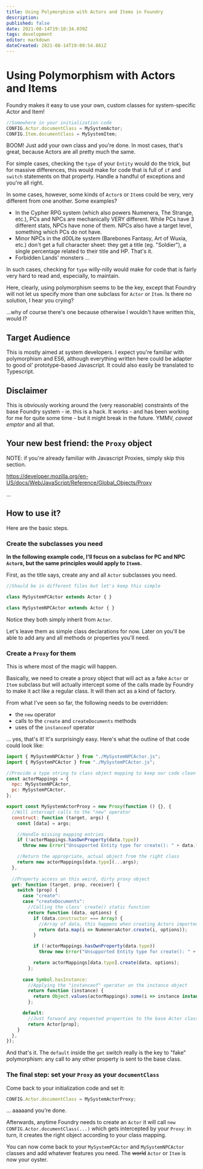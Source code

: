 ```yaml
---
title: Using Polymorphism with Actors and Items in Foundry
description: 
published: false
date: 2021-08-14T19:10:34.039Z
tags: development
editor: markdown
dateCreated: 2021-08-14T19:09:54.861Z
---
```


# Using Polymorphism with Actors and Items

Foundry makes it easy to use your own, custom classes for system-specific Actor and Item!

```js
//Somewhere in your initialization code
CONFIG.Actor.documentClass = MySystemActor;
CONFIG.Item.documentClass = MySystemItem;
```

BOOM! Just add your own class and you're done. In most cases, that's great, because Actors are all pretty much the same.

For simple cases, checking the `type` of your `Entity` would do the trick, but for massive differences, this would make for code that is full of `if` and `switch` statements on that property. Handle a handful of exceptions and you're all right.

In some cases, however, some kinds of `Actor`s or `Item`s could be very, very different from one another. Some examples?

- In the Cypher RPG system (which also powers Numenera, The Strange, etc.), PCs and NPCs are mechanically VERY different. While PCs have 3 different stats, NPCs have none of them. NPCs also have a target level, something which PCs do not have.
- Minor NPCs in the d00Lite system (Barebones Fantasy, Art of Wuxia, etc.) don't get a full character sheet: they get a title (eg. "Soldier"), a single percentage related to their title and HP. That's it.
- Forbidden Lands' monsters ...

In such cases, checking for `type` willy-nilly would make for code that is fairly very hard to read and, especially, to maintain.

Here, clearly, using polymorphism seems to be the key, except that Foundry will not let us specify more than one subclass for `Actor` or `Item`. Is there no solution, I hear you crying?

...why of course there's one because otherwise I wouldn't have written this, would I?

## Target Audience

This is mostly aimed at system developers. I expect you're familiar with polymorphism and ES6, although everything written here could be adapter to good ol' prototype-based Javascript. It could also easily be translated to Typescript.

## Disclaimer

This is obviously working around the (very reasonable) constraints of the base Foundry system - ie. this is a hack. It works - and has been working for me for quite some time - but it might break in the future. YMMV, *caveat emptor* and all that.

## Your new best friend: the `Proxy` object

NOTE: if you're already familiar with Javascript Proxies, simply skip this section.

https://developer.mozilla.org/en-US/docs/Web/JavaScript/Reference/Global_Objects/Proxy

...

## How to use it?

Here are the basic steps.

### Create the subclasses you need

**In the following example code, I'll focus on a subclass for PC and NPC `Actor`s, but the same principles would apply to `Item`s.**

First, as the title says, create any and all `Actor` subclasses you need. 

```js
//Should be in different files but let's keep this simple

class MySystemPCActor extends Actor { }

class MySystemNPCActor extends Actor { }
```

Notice they both simply inherit from `Actor`.

Let's leave them as simple class declarations for now. Later on you'll be able to add any and all methods or properties you'll need.

### Create a `Proxy` for them

This is where most of the magic will happen.

Basically, we need to create a proxy object that will act as a fake `Actor` or `Item` subclass but will actually intercept some of the calls made by Foundry to make it act like a regular class. It will then act as a kind of factory.

From what I've seen so far, the following needs to be overridden:

- the `new` operator
- calls to the `create` and `createDocuments` methods
- uses of the `instanceof` operator

... yes, that's it! It's surprisingly easy. Here's what the outline of that code could look like:

```js
import { MySystemNPCActor } from "./MySystemNPCActor.js";
import { MySystemPCActor } from "./MySystemPCActor.js";

//Provide a type string to class object mapping to keep our code clean
const actorMappings = {
  npc: MySystemNPCActor,
  pc: MySystemPCActor,
};

export const MySystemActorProxy = new Proxy(function () {}, {
  //Will intercept calls to the "new" operator
  construct: function (target, args) {
    const [data] = args;

    //Handle missing mapping entries
    if (!actorMappings.hasOwnProperty(data.type))
      throw new Error("Unsupported Entity type for create(): " + data.type);

    //Return the appropriate, actual object from the right class
    return new actorMappings[data.type](...args);
  },
  
  //Property access on this weird, dirty proxy object
  get: function (target, prop, receiver) {  
    switch (prop) {
      case "create":
      case "createDocuments":
        //Calling the class' create() static function
        return function (data, options) {
          if (data.constructor === Array) {
            //Array of data, this happens when creating Actors imported from a compendium
            return data.map(i => NumeneraActor.create(i, options));
          }

          if (!actorMappings.hasOwnProperty(data.type))
            throw new Error("Unsupported Entity type for create(): " + data.type);

          return actorMappings[data.type].create(data, options);
        };
        
      case Symbol.hasInstance:
        //Applying the "instanceof" operator on the instance object
        return function (instance) {
          return Object.values(actorMappings).some(i => instance instanceof i);
        };

      default:
        //Just forward any requested properties to the base Actor class
        return Actor[prop];
    }
  },
});
```

And that's it. The `default` inside the `get` switch really is the key to "fake" polymorphism: any call to any other property is sent to the base class.

### The final step: set your `Proxy` as your `documentClass`

Come back to your initialization code and set it:

```js
CONFIG.Actor.documentClass = MySystemActorProxy;
```

... aaaaand you're done.

Afterwards, anytime Foundry needs to create an `Actor` it will call `new CONFIG.Actor.documentClass(...)` which gets intercepted by your `Proxy`: in turn, it creates the right object according to your class mapping.

You can now come back to your `MySystemPCActor` and `MySystemNPCActor` classes and add whatever features you need. The ~~world~~ `Actor` or `Item` is now your oyster.